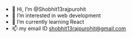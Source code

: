 - 👋 Hi, I’m @Shobhit13rajpurohit
- 👀 I’m interested in web development 
- 🌱 I’m currently learning React 
- 📫 my email ID shobhit13rajpurohit@gmail.com

<!---
Shobhit13rajpurohit/Shobhit13rajpurohit is a ✨ special ✨ repository because its `README.md` (this file) appears on your GitHub profile.
You can click the Preview link to take a look at your changes.
--->
